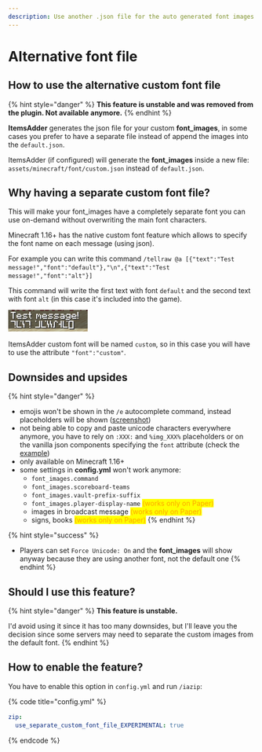 ```yaml
---
description: Use another .json file for the auto generated font images
---
```


# Alternative font file

## How to use the alternative custom font file

{% hint style="danger" %}
**This feature is unstable and was removed from the plugin. Not available anymore.**
{% endhint %}

**ItemsAdder** generates the json file for your custom **font\_images**, in some cases you prefer to have a separate file instead of append the images into the `default.json`.

ItemsAdder (if configured) will generate the **font\_images** inside a new file: `assets/minecraft/font/custom.json` instead of `default.json`.

## Why having a separate custom font file?

This will make your font\_images have a completely separate font you can use on-demand without overwriting the main font characters.

Minecraft 1.16+ has the native custom font feature which allows to specify the font name on each message (using json).

For example you can write this command `/tellraw @a [{"text":"Test message!","font":"default"},"\n",{"text":"Test message!","font":"alt"}]`

This command will write the first text with font `default` and the second text with font `alt` (in this case it's included into the game).

![](<../../.gitbook/assets/immagine (73).png>)

ItemsAdder custom font will be named `custom`, so in this case you will have to use the attribute `"font":"custom"`.

## Downsides and upsides

{% hint style="danger" %}
* emojis won't be shown in the `/e` autocomplete command, instead placeholders will be shown ([screenshot](https://i.imgur.com/Im9AXae.png))
* not being able to copy and paste unicode characters everywhere anymore, you have to rely on `:XXX:` and `%img_XXX%` placeholders or on the vanilla json components specifying the `font` attribute (check the [example](alternative-font-file.md#why-having-a-separate-custom-font-file))
* only available on Minecraft 1.16+
* some settings in **config.yml** won't work anymore:
  * `font_images.command`
  * `font_images.scoreboard-teams`
  * `font_images.vault-prefix-suffix`
  * `font_images.player-display-name` <mark style="color:orange;">(works only on Paper)</mark>
  * images in broadcast message <mark style="color:orange;">(works only on Paper)</mark>
  * signs, books <mark style="color:orange;">(works only on Paper)</mark>
{% endhint %}

{% hint style="success" %}
* Players can set `Force Unicode: On` and the **font\_images** will show anyway because they are using another font, not the default one
{% endhint %}

## Should I use this feature?

{% hint style="danger" %}
**This feature is unstable.**

I'd avoid using it since it has too many downsides, but I'll leave you the decision since some servers may need to separate the custom images from the default font.
{% endhint %}

## How to enable the feature?

You have to enable this option in `config.yml` and run `/iazip`:

{% code title="config.yml" %}
```yaml
zip:
  use_separate_custom_font_file_EXPERIMENTAL: true
```
{% endcode %}

##
